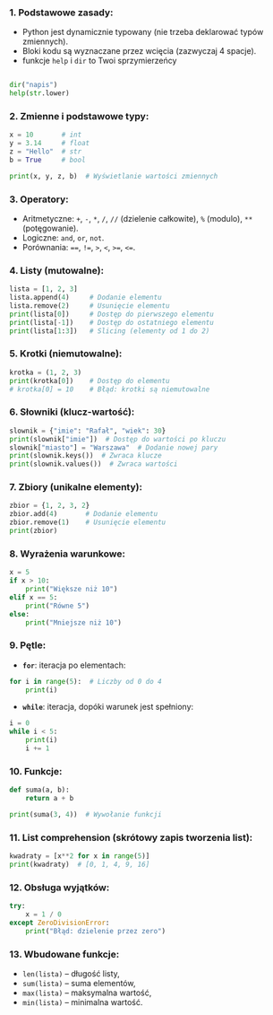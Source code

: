 
### 1. **Podstawowe zasady:**
- Python jest dynamicznie typowany (nie trzeba deklarować typów zmiennych).
- Bloki kodu są wyznaczane przez wcięcia (zazwyczaj 4 spacje).
- funkcje `help` i `dir` to Twoi sprzymierzeńcy

```python

dir("napis")
help(str.lower)

```

### 2. **Zmienne i podstawowe typy:**
```python
x = 10       # int
y = 3.14     # float
z = "Hello"  # str
b = True     # bool

print(x, y, z, b)  # Wyświetlanie wartości zmiennych
```

### 3. **Operatory:**
- Aritmetyczne: `+`, `-`, `*`, `/`, `//` (dzielenie całkowite), `%` (modulo), `**` (potęgowanie).
- Logiczne: `and`, `or`, `not`.
- Porównania: `==`, `!=`, `>`, `<`, `>=`, `<=`.

### 4. **Listy** (mutowalne):
```python
lista = [1, 2, 3]
lista.append(4)     # Dodanie elementu
lista.remove(2)     # Usunięcie elementu
print(lista[0])     # Dostęp do pierwszego elementu
print(lista[-1])    # Dostęp do ostatniego elementu
print(lista[1:3])   # Slicing (elementy od 1 do 2)
```

### 5. **Krotki** (niemutowalne):
```python
krotka = (1, 2, 3)
print(krotka[0])    # Dostęp do elementu
# krotka[0] = 10    # Błąd: krotki są niemutowalne
```

### 6. **Słowniki** (klucz-wartość):
```python
slownik = {"imie": "Rafał", "wiek": 30}
print(slownik["imie"])  # Dostęp do wartości po kluczu
slownik["miasto"] = "Warszawa"  # Dodanie nowej pary
print(slownik.keys())  # Zwraca klucze
print(slownik.values())  # Zwraca wartości
```

### 7. **Zbiory** (unikalne elementy):
```python
zbior = {1, 2, 3, 2}
zbior.add(4)       # Dodanie elementu
zbior.remove(1)    # Usunięcie elementu
print(zbior)
```

### 8. **Wyrażenia warunkowe:**
```python
x = 5
if x > 10:
    print("Większe niż 10")
elif x == 5:
    print("Równe 5")
else:
    print("Mniejsze niż 10")
```

### 9. **Pętle:**
- **`for`**: iteracja po elementach:
```python
for i in range(5):  # Liczby od 0 do 4
    print(i)
```
- **`while`**: iteracja, dopóki warunek jest spełniony:
```python
i = 0
while i < 5:
    print(i)
    i += 1
```

### 10. **Funkcje:**
```python
def suma(a, b):
    return a + b

print(suma(3, 4))  # Wywołanie funkcji
```

### 11. **List comprehension** (skrótowy zapis tworzenia list):
```python
kwadraty = [x**2 for x in range(5)]
print(kwadraty)  # [0, 1, 4, 9, 16]
```

### 12. **Obsługa wyjątków:**
```python
try:
    x = 1 / 0
except ZeroDivisionError:
    print("Błąd: dzielenie przez zero")
```

### 13. **Wbudowane funkcje:**
- `len(lista)` – długość listy,
- `sum(lista)` – suma elementów,
- `max(lista)` – maksymalna wartość,
- `min(lista)` – minimalna wartość.

